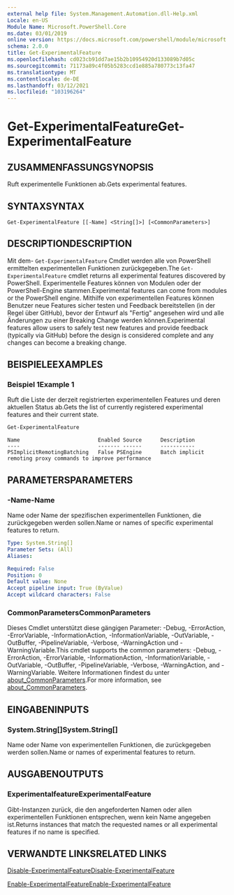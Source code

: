 ```yaml
---
external help file: System.Management.Automation.dll-Help.xml
Locale: en-US
Module Name: Microsoft.PowerShell.Core
ms.date: 03/01/2019
online version: https://docs.microsoft.com/powershell/module/microsoft.powershell.core/get-experimentalfeature?view=powershell-7.1&WT.mc_id=ps-gethelp
schema: 2.0.0
title: Get-ExperimentalFeature
ms.openlocfilehash: cd023cb91dd7ae15b2b10954920d133089b7d05c
ms.sourcegitcommit: 71173a89c4f05b5283ccd1e885a780773c13fa47
ms.translationtype: MT
ms.contentlocale: de-DE
ms.lasthandoff: 03/12/2021
ms.locfileid: "103196264"
---
```

# <span data-ttu-id="efacc-102">Get-ExperimentalFeature</span><span class="sxs-lookup"><span data-stu-id="efacc-102">Get-ExperimentalFeature</span></span>

## <span data-ttu-id="efacc-103">ZUSAMMENFASSUNG</span><span class="sxs-lookup"><span data-stu-id="efacc-103">SYNOPSIS</span></span>
<span data-ttu-id="efacc-104">Ruft experimentelle Funktionen ab.</span><span class="sxs-lookup"><span data-stu-id="efacc-104">Gets experimental features.</span></span>

## <span data-ttu-id="efacc-105">SYNTAX</span><span class="sxs-lookup"><span data-stu-id="efacc-105">SYNTAX</span></span>

```
Get-ExperimentalFeature [[-Name] <String[]>] [<CommonParameters>]
```

## <span data-ttu-id="efacc-106">DESCRIPTION</span><span class="sxs-lookup"><span data-stu-id="efacc-106">DESCRIPTION</span></span>

<span data-ttu-id="efacc-107">Mit dem- `Get-ExperimentalFeature` Cmdlet werden alle von PowerShell ermittelten experimentellen Funktionen zurückgegeben.</span><span class="sxs-lookup"><span data-stu-id="efacc-107">The `Get-ExperimentalFeature` cmdlet returns all experimental features discovered by PowerShell.</span></span>
<span data-ttu-id="efacc-108">Experimentelle Features können von Modulen oder der PowerShell-Engine stammen.</span><span class="sxs-lookup"><span data-stu-id="efacc-108">Experimental features can come from modules or the PowerShell engine.</span></span> <span data-ttu-id="efacc-109">Mithilfe von experimentellen Features können Benutzer neue Features sicher testen und Feedback bereitstellen (in der Regel über GitHub), bevor der Entwurf als "Fertig" angesehen wird und alle Änderungen zu einer Breaking Change werden können.</span><span class="sxs-lookup"><span data-stu-id="efacc-109">Experimental features allow users to safely test new features and provide feedback (typically via GitHub) before the design is considered complete and any changes can become a breaking change.</span></span>

## <span data-ttu-id="efacc-110">BEISPIELE</span><span class="sxs-lookup"><span data-stu-id="efacc-110">EXAMPLES</span></span>

### <span data-ttu-id="efacc-111">Beispiel 1</span><span class="sxs-lookup"><span data-stu-id="efacc-111">Example 1</span></span>

<span data-ttu-id="efacc-112">Ruft die Liste der derzeit registrierten experimentellen Features und deren aktuellen Status ab.</span><span class="sxs-lookup"><span data-stu-id="efacc-112">Gets the list of currently registered experimental features and their current state.</span></span>

```powershell
Get-ExperimentalFeature
```

```Output
Name                         Enabled Source      Description
----                         ------- ------      -----------
PSImplicitRemotingBatching   False PSEngine      Batch implicit remoting proxy commands to improve performance
```

## <span data-ttu-id="efacc-113">PARAMETERS</span><span class="sxs-lookup"><span data-stu-id="efacc-113">PARAMETERS</span></span>

### <span data-ttu-id="efacc-114">-Name</span><span class="sxs-lookup"><span data-stu-id="efacc-114">-Name</span></span>

<span data-ttu-id="efacc-115">Name oder Name der spezifischen experimentellen Funktionen, die zurückgegeben werden sollen.</span><span class="sxs-lookup"><span data-stu-id="efacc-115">Name or names of specific experimental features to return.</span></span>

```yaml
Type: System.String[]
Parameter Sets: (All)
Aliases:

Required: False
Position: 0
Default value: None
Accept pipeline input: True (ByValue)
Accept wildcard characters: False
```

### <span data-ttu-id="efacc-116">CommonParameters</span><span class="sxs-lookup"><span data-stu-id="efacc-116">CommonParameters</span></span>

<span data-ttu-id="efacc-117">Dieses Cmdlet unterstützt diese gängigen Parameter: -Debug, -ErrorAction, -ErrorVariable, -InformationAction, -InformationVariable, -OutVariable, -OutBuffer, -PipelineVariable, -Verbose, -WarningAction und -WarningVariable.</span><span class="sxs-lookup"><span data-stu-id="efacc-117">This cmdlet supports the common parameters: -Debug, -ErrorAction, -ErrorVariable, -InformationAction, -InformationVariable, -OutVariable, -OutBuffer, -PipelineVariable, -Verbose, -WarningAction, and -WarningVariable.</span></span> <span data-ttu-id="efacc-118">Weitere Informationen findest du unter [about_CommonParameters](https://go.microsoft.com/fwlink/?LinkID=113216).</span><span class="sxs-lookup"><span data-stu-id="efacc-118">For more information, see [about_CommonParameters](https://go.microsoft.com/fwlink/?LinkID=113216).</span></span>

## <span data-ttu-id="efacc-119">EINGABEN</span><span class="sxs-lookup"><span data-stu-id="efacc-119">INPUTS</span></span>

### <span data-ttu-id="efacc-120">System.String[]</span><span class="sxs-lookup"><span data-stu-id="efacc-120">System.String[]</span></span>

<span data-ttu-id="efacc-121">Name oder Name von experimentellen Funktionen, die zurückgegeben werden sollen.</span><span class="sxs-lookup"><span data-stu-id="efacc-121">Name or names of experimental features to return.</span></span>

## <span data-ttu-id="efacc-122">AUSGABEN</span><span class="sxs-lookup"><span data-stu-id="efacc-122">OUTPUTS</span></span>

### <span data-ttu-id="efacc-123">Experimentalfeature</span><span class="sxs-lookup"><span data-stu-id="efacc-123">ExperimentalFeature</span></span>

<span data-ttu-id="efacc-124">Gibt-Instanzen zurück, die den angeforderten Namen oder allen experimentellen Funktionen entsprechen, wenn kein Name angegeben ist.</span><span class="sxs-lookup"><span data-stu-id="efacc-124">Returns instances that match the requested names or all experimental features if no name is specified.</span></span>

## <span data-ttu-id="efacc-125">VERWANDTE LINKS</span><span class="sxs-lookup"><span data-stu-id="efacc-125">RELATED LINKS</span></span>

[<span data-ttu-id="efacc-126">Disable-ExperimentalFeature</span><span class="sxs-lookup"><span data-stu-id="efacc-126">Disable-ExperimentalFeature</span></span>](Disable-ExperimentalFeature.md)

[<span data-ttu-id="efacc-127">Enable-ExperimentalFeature</span><span class="sxs-lookup"><span data-stu-id="efacc-127">Enable-ExperimentalFeature</span></span>](Enable-ExperimentalFeature.md)

